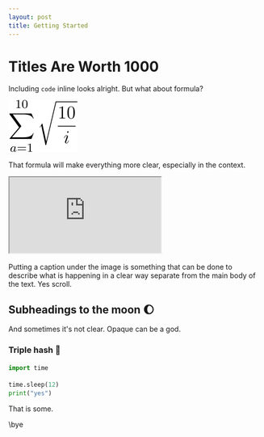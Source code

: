 ```yaml
---
layout: post
title: Getting Started
---
```


# Titles Are Worth 1000

Including `code` inline looks alright. But what about formula?

<img class="formula" src="./formula-1.svg" title="testing a title"/>

That formula will make everything more clear, especially in the context.

<p class="visual">
<iframe src="https://tchlux.github.io/documents/nn-activations.html">
</iframe>
</p>
<p class="caption">Putting a caption under the image is something that can be done to describe what is happening in a clear way separate from the main body of the text. Yes scroll.</p>

## Subheadings to the moon 🌔

And sometimes it's not clear. Opaque can be a god.

### Triple hash 🦾

```python
import time

time.sleep(12)
print("yes")
```

That is some.

\bye

